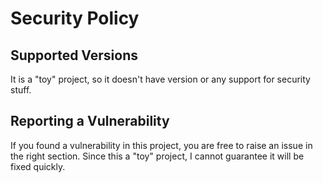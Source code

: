 # Security Policy

## Supported Versions

It is a "toy" project, so it doesn't have version or any support for security stuff.

## Reporting a Vulnerability

If you found a vulnerability in this project, you are free to raise an issue in
the right section. Since this a "toy" project, I cannot guarantee it will be
fixed quickly.
